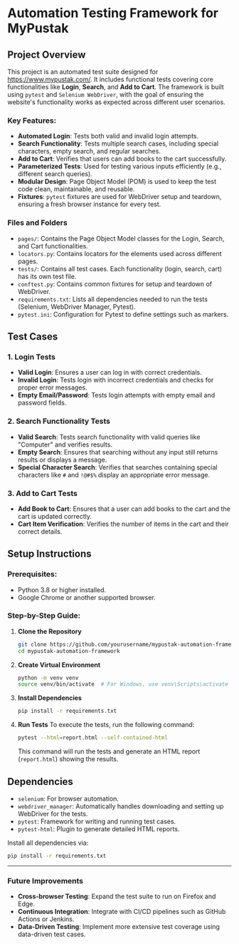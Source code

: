 # Automation Testing Framework for MyPustak

## Project Overview

This project is an automated test suite designed for https://www.mypustak.com/. It includes functional tests covering core functionalities like **Login**, **Search**, and **Add to Cart**. The framework is built using `pytest` and `Selenium WebDriver`, with the goal of ensuring the website's functionality works as expected across different user scenarios.

### Key Features:
- **Automated Login**: Tests both valid and invalid login attempts.
- **Search Functionality**: Tests multiple search cases, including special characters, empty search, and regular searches.
- **Add to Cart**: Verifies that users can add books to the cart successfully.
- **Parameterized Tests**: Used for testing various inputs efficiently (e.g., different search queries).
- **Modular Design**: Page Object Model (POM) is used to keep the test code clean, maintainable, and reusable.
- **Fixtures**: `pytest` fixtures are used for WebDriver setup and teardown, ensuring a fresh browser instance for every test.

### Files and Folders

- `pages/`: Contains the Page Object Model classes for the Login, Search, and Cart functionalities.
- `locators.py`: Contains locators for the elements used across different pages.
- `tests/`: Contains all test cases. Each functionality (login, search, cart) has its own test file.
- `conftest.py`: Contains common fixtures for setup and teardown of WebDriver.
- `requirements.txt`: Lists all dependencies needed to run the tests (Selenium, WebDriver Manager, Pytest).
- `pytest.ini`: Configuration for Pytest to define settings such as markers.

## Test Cases

### 1. **Login Tests**
   - **Valid Login**: Ensures a user can log in with correct credentials.
   - **Invalid Login**: Tests login with incorrect credentials and checks for proper error messages.
   - **Empty Email/Password**: Tests login attempts with empty email and password fields.

### 2. **Search Functionality Tests**
   - **Valid Search**: Tests search functionality with valid queries like "Computer" and verifies results.
   - **Empty Search**: Ensures that searching without any input still returns results or displays a message.
   - **Special Character Search**: Verifies that searches containing special characters like `#` and `!@#$%` display an appropriate error message.

### 3. **Add to Cart Tests**
   - **Add Book to Cart**: Ensures that a user can add books to the cart and the cart is updated correctly.
   - **Cart Item Verification**: Verifies the number of items in the cart and their correct details.

## Setup Instructions

### Prerequisites:
- Python 3.8 or higher installed.
- Google Chrome or another supported browser.

### Step-by-Step Guide:

1. **Clone the Repository**
   ```bash
   git clone https://github.com/yourusername/mypustak-automation-framework.git
   cd mypustak-automation-framework
   ```

2. **Create Virtual Environment**
   ```bash
   python -m venv venv
   source venv/bin/activate  # For Windows, use venv\Scripts\activate
   ```

3. **Install Dependencies**
   ```bash
   pip install -r requirements.txt
   ```

4. **Run Tests**
   To execute the tests, run the following command:
   ```bash
   pytest --html=report.html --self-contained-html
   ```

   This command will run the tests and generate an HTML report (`report.html`) showing the results.

## Dependencies

- `selenium`: For browser automation.
- `webdriver_manager`: Automatically handles downloading and setting up WebDriver for the tests.
- `pytest`: Framework for writing and running test cases.
- `pytest-html`: Plugin to generate detailed HTML reports.

Install all dependencies via:
```bash
pip install -r requirements.txt
```

---

### Future Improvements
- **Cross-browser Testing**: Expand the test suite to run on Firefox and Edge.
- **Continuous Integration**: Integrate with CI/CD pipelines such as GitHub Actions or Jenkins.
- **Data-Driven Testing**: Implement more extensive test coverage using data-driven test cases.

